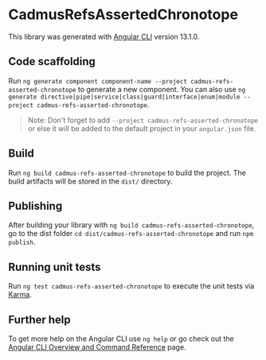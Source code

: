# CadmusRefsAssertedChronotope

This library was generated with [Angular CLI](https://github.com/angular/angular-cli) version 13.1.0.

## Code scaffolding

Run `ng generate component component-name --project cadmus-refs-asserted-chronotope` to generate a new component. You can also use `ng generate directive|pipe|service|class|guard|interface|enum|module --project cadmus-refs-asserted-chronotope`.
> Note: Don't forget to add `--project cadmus-refs-asserted-chronotope` or else it will be added to the default project in your `angular.json` file. 

## Build

Run `ng build cadmus-refs-asserted-chronotope` to build the project. The build artifacts will be stored in the `dist/` directory.

## Publishing

After building your library with `ng build cadmus-refs-asserted-chronotope`, go to the dist folder `cd dist/cadmus-refs-asserted-chronotope` and run `npm publish`.

## Running unit tests

Run `ng test cadmus-refs-asserted-chronotope` to execute the unit tests via [Karma](https://karma-runner.github.io).

## Further help

To get more help on the Angular CLI use `ng help` or go check out the [Angular CLI Overview and Command Reference](https://angular.io/cli) page.
